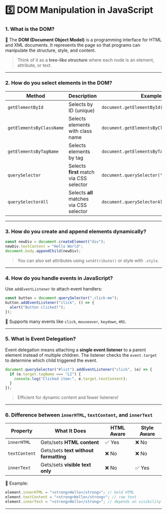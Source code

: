 # 5️⃣ DOM Manipulation in JavaScript

### 1. What is the DOM?

🌳 The **DOM (Document Object Model)** is a programming interface for HTML and XML documents. It represents the page so that programs can manipulate the structure, style, and content.

> Think of it as a **tree-like structure** where each node is an element, attribute, or text.

---

### 2. How do you select elements in the DOM?

| Method                   | Description                              | Example                                   |
| ------------------------ | ---------------------------------------- | ----------------------------------------- |
| `getElementById`         | Selects by ID (unique)                   | `document.getElementById("header")`       |
| `getElementsByClassName` | Selects elements with class name         | `document.getElementsByClassName("menu")` |
| `getElementsByTagName`   | Selects elements by tag                  | `document.getElementsByTagName("div")`    |
| `querySelector`          | Selects **first** match via CSS selector | `document.querySelector(".btn")`          |
| `querySelectorAll`       | Selects **all** matches via CSS selector | `document.querySelectorAll("p.note")`     |

---

### 3. How do you create and append elements dynamically?

```javascript
const newDiv = document.createElement("div");
newDiv.textContent = "Hello World";
document.body.appendChild(newDiv);
```

> You can also set attributes using `setAttribute()` or style with `.style`.

---

### 4. How do you handle events in JavaScript?

Use `addEventListener` to attach event handlers:

```javascript
const button = document.querySelector(".click-me");
button.addEventListener("click", () => {
  alert("Button clicked!");
});
```

🎯 Supports many events like `click`, `mouseover`, `keydown`, etc.

---

### 5. What is Event Delegation?

Event delegation means attaching a **single event listener** to a parent element instead of multiple children. The listener checks the `event.target` to determine which child triggered the event.

```javascript
document.querySelector("#list").addEventListener("click", (e) => {
  if (e.target.tagName === "LI") {
    console.log("Clicked item:", e.target.textContent);
  }
});
```

> Efficient for dynamic content and fewer listeners!

---

### 6. Difference between `innerHTML`, `textContent`, and `innerText`

| Property      | What It Does                          | HTML Aware | Style Aware |
| ------------- | ------------------------------------- | ---------- | ----------- |
| `innerHTML`   | Gets/sets **HTML content**            | ✅ Yes     | ❌ No       |
| `textContent` | Gets/sets **text without formatting** | ❌ No      | ❌ No       |
| `innerText`   | Gets/sets **visible text only**       | ❌ No      | ✅ Yes      |

📌 Example:

```javascript
element.innerHTML = "<strong>Hello</strong>"; // bold HTML
element.textContent = "<strong>Hello</strong>"; // raw text
element.innerText = "<strong>Hello</strong>"; // depends on visibility
```

---
